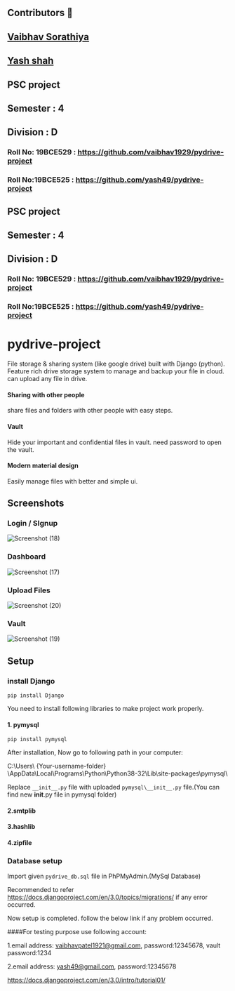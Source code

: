 ## Contributors :robot:
## <a href="https://www.github.com/vaibhav1929">Vaibhav Sorathiya</a>
## <a href="https://www.github.com/yash49">Yash shah</a>
## PSC project
## Semester : 4
## Division : D
### Roll No: 19BCE529 : https://github.com/vaibhav1929/pydrive-project
### Roll No:19BCE525 : https://github.com/yash49/pydrive-project

## PSC project
## Semester : 4
## Division : D
### Roll No: 19BCE529 : https://github.com/vaibhav1929/pydrive-project
### Roll No:19BCE525 : https://github.com/yash49/pydrive-project

# pydrive-project
File storage &amp; sharing system (like google drive) built with Django (python).
Feature rich drive storage system to manage and backup your file in cloud. can upload any file in drive.
#### Sharing with other people 
share files and folders with other people with easy steps.
#### Vault
Hide your important and confidential files in vault. need password to open the vault.
#### Modern material design
Easily manage files with better and simple ui.


## Screenshots

### Login / SIgnup
![Screenshot (18)](https://user-images.githubusercontent.com/30389552/79065779-88e56c00-7cd0-11ea-90ec-95c9a39b5304.png)

### Dashboard
![Screenshot (17)](https://user-images.githubusercontent.com/30389552/79065790-a1558680-7cd0-11ea-8211-f1e652631b72.png)

### Upload Files
![Screenshot (20)](https://user-images.githubusercontent.com/30389552/79065842-0dd08580-7cd1-11ea-9232-ac7a2349a4f3.png)

### Vault
![Screenshot (19)](https://user-images.githubusercontent.com/30389552/79065849-1a54de00-7cd1-11ea-8e38-bddc42591348.png)


## Setup
### install Django
``` pip install Django ```

You need to install following libraries to make project work properly.

#### 1. pymysql
``` pip install pymysql ```

After installation,
Now go to following path in your computer:

C:\Users\ {Your-username-folder} \AppData\Local\Programs\Python\Python38-32\Lib\site-packages\pymysql\

Replace ```__init__.py``` file with uploaded ```pymysql\__init__.py``` file.(You can find new __init__.py file in pymysql folder)

#### 2.smtplib

#### 3.hashlib

#### 4.zipfile

### Database setup

Import given ```pydrive_db.sql``` file in PhPMyAdmin.(MySql Database)

Recommended to refer https://docs.djangoproject.com/en/3.0/topics/migrations/ if any error occurred.

Now setup is completed. follow the below link if any problem occurred.

####For testing purpose use following account:

1.email address: vaibhavpatel1921@gmail.com, password:12345678, vault password:1234

2.email address: yash49@gmail.com, password:12345678

https://docs.djangoproject.com/en/3.0/intro/tutorial01/

